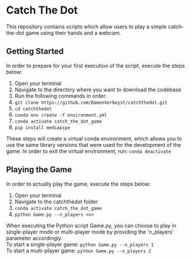 # Catch The Dot

This repository contains scripts which allow users to play a simple catch-the-dot game using their hands and a webcam.

## Getting Started

In order to prepare for your first execution of the script, execute the steps below:

1. Open your terminal
2. Navigate to the directory where you want to download the codebase
3. Run the following commands in order:
4. ```git clone https://github.com/DamonVerbeyst/catchthedot.git```
5. ```cd catchthedot```
6. ```conda env create -f environment.yml```
7. ```conda activate catch_the_dot_game```
8. ```pip install mediapipe```

These steps will create a virtual conda environment, which allows you to use the same library versions that were used for the development of the game.
In order to exit the virtual environment, run: ```conda deactivate```


## Playing the Game

In order to actually play the game, execute the steps below:
1. Open your terminal
2. Navigate to the catchthedot folder
3. ```conda activate catch_the_dot_game```
4. ```python Game.py --n_players <x>```

When executing the Python script Game.py, you can choose to play in single-player mode or multi-player mode by providing the 'n_players' parameter accordingly.<br/>
To start a single-player game: ```python Game.py --n_players 1```<br/>
To start a multi-player game: ```python Game.py --n_players 2```<br/>


